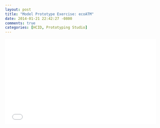 ```yaml
---
layout: post
title: "Model Prototype Exercise: ecoATM"
date: 2014-01-21 22:42:27 -0800
comments: true
categories: [HCID, Prototyping Studio]
---
```





<div class="video-container">
<iframe src="//player.vimeo.com/video/84655899" width="500" height="281" frameborder="0" webkitallowfullscreen mozallowfullscreen allowfullscreen></iframe> 
</div>

